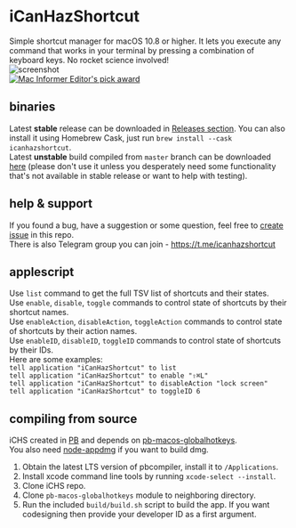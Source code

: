 # iCanHazShortcut
Simple shortcut manager for macOS 10.8 or higher. It lets you execute any command that works in your terminal by pressing a combination of keyboard keys. No rocket science involved!  
![screenshot](https://d7.wtf/SchesisDodecaneCunarder.png)  
[![Mac Informer Editor's pick award](https://img.informer.com/awards/mi-award-epick4.png)](https:////macdownload.informer.com/icanhazshortcut/)  

## binaries
Latest **stable** release can be downloaded in [Releases section](https://github.com/deseven/icanhazshortcut/releases). You can also install it using Homebrew Cask, just run `brew install --cask icanhazshortcut`.  
Latest **unstable** build compiled from `master` branch can be downloaded [here](https://d7.wtf/s/ichs-dev.zip) (please don't use it unless you desperately need some functionality that's not available in stable release or want to help with testing).

## help & support
If you found a bug, have a suggestion or some question, feel free to [create issue](https://github.com/deseven/icanhazshortcut/issues/new) in this repo.  
There is also Telegram group you can join - https://t.me/icanhazshortcut

## applescript
Use `list` command to get the full TSV list of shortcuts and their states.  
Use `enable`, `disable`, `toggle` commands to control state of shortcuts by their shortcut names.  
Use `enableAction`, `disableAction`, `toggleAction` commands to control state of shortcuts by their action names.  
Use `enableID`,  `disableID`, `toggleID` commands to control state of shortcuts by their IDs.  
Here are some examples:  
`tell application "iCanHazShortcut" to list`  
`tell application "iCanHazShortcut" to enable "⇧⌘L"`  
`tell application "iCanHazShortcut" to disableAction "lock screen"`  
`tell application "iCanHazShortcut" to toggleID 6`  

## compiling from source
iCHS created in [PB](http://purebasic.com) and depends on [pb-macos-globalhotkeys](https://github.com/deseven/pb-macos-globalhotkeys).  
You also need [node-appdmg](https://github.com/LinusU/node-appdmg) if you want to build dmg.  
1. Obtain the latest LTS version of pbcompiler, install it to ```/Applications```.  
2. Install xcode command line tools by running ```xcode-select --install```.  
3. Clone iCHS repo.  
4. Clone ```pb-macos-globalhotkeys``` module to neighboring directory.  
5. Run the included ```build/build.sh``` script to build the app. If you want codesigning then provide your developer ID as a first argument.  
